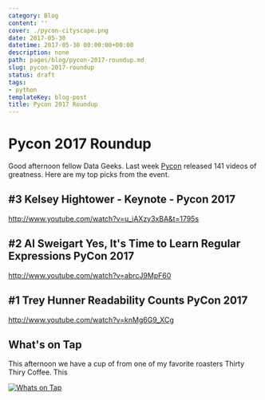 ```yaml
---
category: Blog
content: ''
cover: ./pycon-cityscape.png
date: 2017-05-30
datetime: 2017-05-30 00:00:00+00:00
description: none
path: pages/blog/pycon-2017-roundup.md
slug: pycon-2017-roundup
status: draft
tags:
- python
templateKey: blog-post
title: Pycon 2017 Roundup
---
```


# Pycon 2017 Roundup

Good afternoon fellow Data Geeks.  Last week [Pycon](https://www.youtube.com/channel/UCrJhliKNQ8g0qoE_zvL8eVg) released 141 videos of greatness.  Here are my top picks from the event.


## \#3 Kelsey Hightower - Keynote - Pycon 2017

http://www.youtube.com/watch?v=u_iAXzy3xBA&t=1795s

## \#2 Al Sweigart Yes, It's Time to Learn Regular Expressions PyCon 2017

http://www.youtube.com/watch?v=abrcJ9MpF60


## \#1 Trey Hunner Readability Counts PyCon 2017


http://www.youtube.com/watch?v=knMg6G9_XCg

## What's on Tap

This afternoon we have a cup of from one of my favorite roasters Thirty Thiry Coffee.  This

[![Whats on Tap](https://www.thirty-thirtycoffee.com/wp-content/uploads/2016/09/thirty-thirty-peoria-logo.png)](http://www.thirty-thirtycoffee.com/ "Whats on Tap")